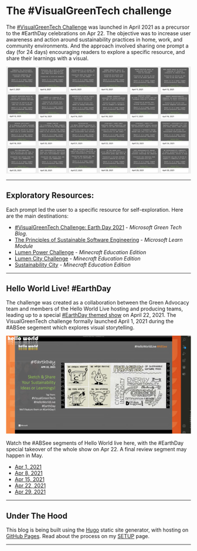 # The #VisualGreenTech challenge 

The [#VisualGreenTech Challenge](https://techcommunity.microsoft.com/t5/green-tech-blog/visualgreentech-challenge-earthday-2021/ba-p/2257548?WT.mc_id=mobile-24661-ninarasi) was launched in April 2021 as a precursor to the #EarthDay celebrations on Apr 22. The objective was to increase user awareness and action around sustainability practices in home, work, and community environments. And the approach involved sharing one prompt a day (for 24 days) encouraging readers to explore a specific resource, and share their learnings with a visual.

![Grid showing the 24 prompts share for the #VisualGreenTech challenge](www/static/images/prompts.jpeg)

---

## Exploratory Resources:

Each prompt led the user to a specific resource for self-exploration. Here are the main destinations:

 * [#VisualGreenTech Challenge: Earth Day 2021](https://techcommunity.microsoft.com/t5/green-tech-blog/visualgreentech-challenge-earthday-2021/ba-p/2257548?WT.mc_id=mobile-24661-ninarasi) - _Microsoft Green Tech Blog_.
 * [The Principles of Sustainable Software Engineering](https://docs.microsoft.com/en-us/learn/modules/sustainable-software-engineering-overview/?WT.mc_id=mobile-24661-ninarasi) - _Microsoft Learn Module_
 * [Lumen Power Challenge](https://education.minecraft.net/lessons/lumen-power-challenge?WT.mc_id=mobile-24661-ninarasi) - _Minecraft Education Edition_
 * [Lumen City Challenge](https://education.minecraft.net/lessons/lumen-city-challenge?WT.mc_id=mobile-24661-ninarasi) - _Minecraft Education Edition_
 * [Sustainability City](https://education.minecraft.net/worlds/sustainability-city?WT.mc_id=mobile-24661-ninarasi) - _Minecraft Education Edition_

---

## Hello World Live! #EarthDay

The challenge was created as a collaboration between the Green Advocacy team and members of the Hello World Live hosting and producing teams, leading up to a special [#EarthDay themed show](https://dev.to/azure/hello-world-hello-earth-1f8l) on April 22, 2021. The VisualGreenTech challenge formally launched April 1, 2021 during the #ABSee segement which explores visual storytelling.

![VisualGreenTech launch slide on HelloWorld Live](www/static/images/launch.png)

Watch the #ABSee segments of Hello World live here, with the #EarthDay special takeover of the whole show on Apr 22. A final review segment may happen in May.

 * [Apr 1, 2021](https://channel9.msdn.com/Shows/Hello-World/Hello-World-April-1-2021#time=21m21s?WT.mc_id=mobile-24661-ninarasi)
 * [Apr 8, 2021](https://channel9.msdn.com/Shows/Hello-World/Hello-World-April-8-2021#time=21m22s?WT.mc_id=mobile-24661-ninarasi)
 * [Apr 15, 2021](https://channel9.msdn.com/Shows/Hello-World/Hello-World-April-15-2021#time=22m12s?WT.mc_id=mobile-24661-ninarasi)
 * [Apr 22, 2021](https://channel9.msdn.com/Shows/Hello-World/Hello-World-April-22-2021-Special-Hello-Earth?WT.mc_id=mobile-24661-ninarasi)
 * [Apr 29, 2021](https://channel9.msdn.com/Shows/Hello-World/Hello-World-Thursday-April-29-2021#time=19m46s?WT.mc_id=mobile-24661-ninarasi)

---

## Under The Hood

This blog is being built using the [Hugo](https://gohugo.io/getting-started/quick-start/) static site generator, with hosting on [GitHub Pages](https://gohugo.io/hosting-and-deployment/hosting-on-github/). Read about the process on my [SETUP](SETUP.md) page.

---